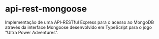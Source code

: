 # api-rest-mongoose
Implementação de uma API-RESTful Express para o acesso ao MongoDB através da interface Mongoose desenvolvido em TypeScript para o jogo "Ultra Power Adventures".

